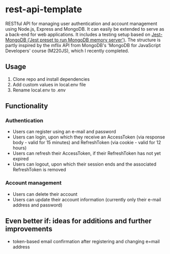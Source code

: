 # rest-api-template
RESTful API for managing user authentication and account management using Node.js, Express and MongoDB. It can easily be extended to serve as a back-end for web applications. It includes a testing setup based on [Jest-MongoDB ('Jest preset to run MongoDB memory server')](https://github.com/shelfio/jest-mongodb). The structure is partly inspired by the mflix API from MongoDB's 'MongoDB for JavaScript Developers' course (M220JS), which I recently completed. 

## Usage
1. Clone repo and install dependencies
2. Add custom values in local.env file
3. Rename local.env to .env

## Functionality
### Authentication
* Users can register using an e-mail and password 
* Users can login, upon which they receive an AccessToken (via response body - valid for 15 minutes) and RefreshToken (via cookie - valid for 12 hours)
* Users can refresh their AccessToken, if their RefreshToken has not yet expired
* Users can logout, upon which their session ends and the associated RefreshToken is removed

### Account management
* Users can delete their account
* Users can update their account information (currently only their e-mail address and password)

## Even better if: ideas for additions and further improvements
* token-based email confirmation after registering and changing e=mail address
